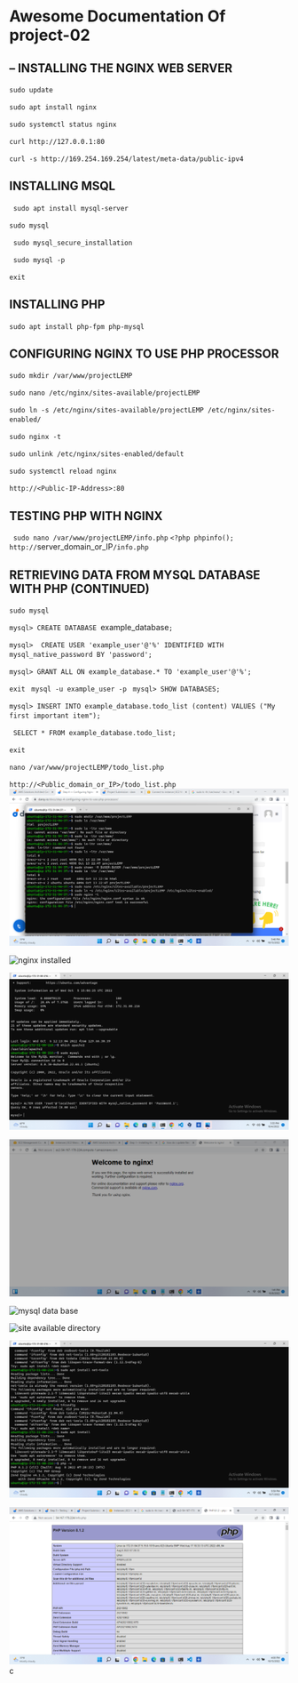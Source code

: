 # Awesome Documentation Of project-02
##  – INSTALLING THE NGINX WEB SERVER
 `sudo update `
 
`sudo apt install nginx`

`sudo systemctl status nginx`

`curl http://127.0.0.1:80`

`curl -s http://169.254.169.254/latest/meta-data/public-ipv4`
## INSTALLING MSQL
` sudo apt install mysql-server`

`sudo mysql`

` sudo mysql_secure_installation`

` sudo mysql -p`

`exit `
## INSTALLING PHP
`sudo apt install php-fpm php-mysql ` 
## CONFIGURING NGINX TO USE PHP PROCESSOR
`sudo mkdir /var/www/projectLEMP  `

` sudo nano /etc/nginx/sites-available/projectLEMP `

` sudo ln -s /etc/nginx/sites-available/projectLEMP /etc/nginx/sites-enabled/ `

`sudo nginx -t `

`sudo unlink /etc/nginx/sites-enabled/default `

`sudo systemctl reload nginx `

`http://<Public-IP-Address>:80 `
## TESTING PHP WITH NGINX
` sudo nano /var/www/projectLEMP/info.php`
`<?php
phpinfo(); `
`http://`server_domain_or_IP`/info.php `
## RETRIEVING DATA FROM MYSQL DATABASE WITH PHP (CONTINUED)
`sudo mysql `

`mysql> CREATE DATABASE `example_database`; `

`mysql>  CREATE USER 'example_user'@'%' IDENTIFIED WITH mysql_native_password BY 'password'; `

`mysql> GRANT ALL ON example_database.* TO 'example_user'@'%'; `

`exit `
`mysql -u example_user -p `
`mysql> SHOW DATABASES; `

`mysql> INSERT INTO example_database.todo_list (content) VALUES ("My first important item"); `

`  SELECT * FROM example_database.todo_list; `

`exit `

`nano /var/www/projectLEMP/todo_list.php` 

`http://<Public_domain_or_IP>/todo_list.php  `
![configuring-nginx](./images/configuring-nginx.png)

![nginx installed](./images/nginx-installed.png)

![nginx-status](./images/nginx-status.png)

![welcome-ngnix](./images/welcome-ngnix.png)

![mysql data base](./images/mysql-database)

![site available directory](./images/site-availabledirectory.png)

![php-installed](./images/php-installed.png)

![php-verified](./images/php-verified.png)c
